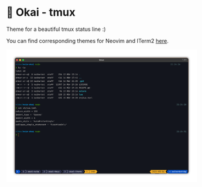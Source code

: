 # 🍊 Okai - tmux

Theme for a beautiful tmux status line :)

You can find corresponding themes for Neovim and ITerm2 [here](https://github.com/okaihe/okai).

![Screenshot](./doc/Screenshot.png)
